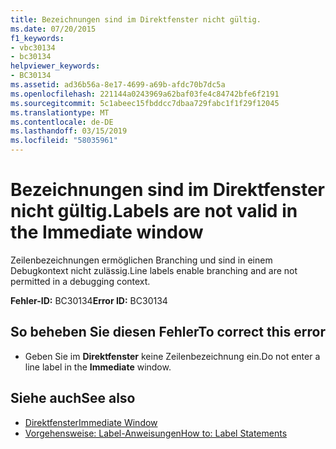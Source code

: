 ```yaml
---
title: Bezeichnungen sind im Direktfenster nicht gültig.
ms.date: 07/20/2015
f1_keywords:
- vbc30134
- bc30134
helpviewer_keywords:
- BC30134
ms.assetid: ad36b56a-8e17-4699-a69b-afdc70b7dc5a
ms.openlocfilehash: 221144a0243969a62baf03fe4c84742bfe6f2191
ms.sourcegitcommit: 5c1abeec15fbddcc7dbaa729fabc1f1f29f12045
ms.translationtype: MT
ms.contentlocale: de-DE
ms.lasthandoff: 03/15/2019
ms.locfileid: "58035961"
---
```

# <a name="labels-are-not-valid-in-the-immediate-window"></a><span data-ttu-id="a92a8-102">Bezeichnungen sind im Direktfenster nicht gültig.</span><span class="sxs-lookup"><span data-stu-id="a92a8-102">Labels are not valid in the Immediate window</span></span>
<span data-ttu-id="a92a8-103">Zeilenbezeichnungen ermöglichen Branching und sind in einem Debugkontext nicht zulässig.</span><span class="sxs-lookup"><span data-stu-id="a92a8-103">Line labels enable branching and are not permitted in a debugging context.</span></span>  
  
 <span data-ttu-id="a92a8-104">**Fehler-ID:** BC30134</span><span class="sxs-lookup"><span data-stu-id="a92a8-104">**Error ID:** BC30134</span></span>  
  
## <a name="to-correct-this-error"></a><span data-ttu-id="a92a8-105">So beheben Sie diesen Fehler</span><span class="sxs-lookup"><span data-stu-id="a92a8-105">To correct this error</span></span>  
  
-   <span data-ttu-id="a92a8-106">Geben Sie im **Direktfenster** keine Zeilenbezeichnung ein.</span><span class="sxs-lookup"><span data-stu-id="a92a8-106">Do not enter a line label in the **Immediate** window.</span></span>  
  
## <a name="see-also"></a><span data-ttu-id="a92a8-107">Siehe auch</span><span class="sxs-lookup"><span data-stu-id="a92a8-107">See also</span></span>

- [<span data-ttu-id="a92a8-108">Direktfenster</span><span class="sxs-lookup"><span data-stu-id="a92a8-108">Immediate Window</span></span>](/visualstudio/ide/reference/immediate-window)
- [<span data-ttu-id="a92a8-109">Vorgehensweise: Label-Anweisungen</span><span class="sxs-lookup"><span data-stu-id="a92a8-109">How to: Label Statements</span></span>](../../visual-basic/programming-guide/program-structure/how-to-label-statements.md)
